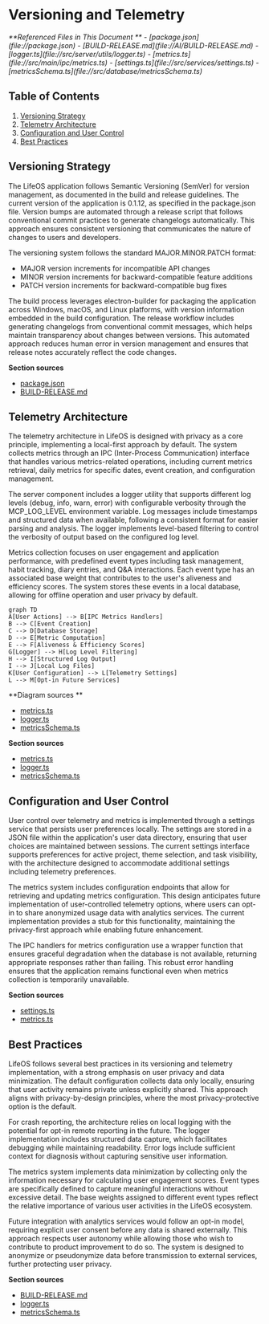 # Versioning and Telemetry

<cite>
**Referenced Files in This Document **   
- [package.json](file://package.json)
- [BUILD-RELEASE.md](file://AI/BUILD-RELEASE.md)
- [logger.ts](file://src/server/utils/logger.ts)
- [metrics.ts](file://src/main/ipc/metrics.ts)
- [settings.ts](file://src/services/settings.ts)
- [metricsSchema.ts](file://src/database/metricsSchema.ts)
</cite>

## Table of Contents
1. [Versioning Strategy](#versioning-strategy)
2. [Telemetry Architecture](#telemetry-architecture)
3. [Configuration and User Control](#configuration-and-user-control)
4. [Best Practices](#best-practices)

## Versioning Strategy

The LifeOS application follows Semantic Versioning (SemVer) for version management, as documented in the build and release guidelines. The current version of the application is 0.1.12, as specified in the package.json file. Version bumps are automated through a release script that follows conventional commit practices to generate changelogs automatically. This approach ensures consistent versioning that communicates the nature of changes to users and developers.

The versioning system follows the standard MAJOR.MINOR.PATCH format:
- MAJOR version increments for incompatible API changes
- MINOR version increments for backward-compatible feature additions
- PATCH version increments for backward-compatible bug fixes

The build process leverages electron-builder for packaging the application across Windows, macOS, and Linux platforms, with version information embedded in the build configuration. The release workflow includes generating changelogs from conventional commit messages, which helps maintain transparency about changes between versions. This automated approach reduces human error in version management and ensures that release notes accurately reflect the code changes.

**Section sources**
- [package.json](file://package.json#L2)
- [BUILD-RELEASE.md](file://AI/BUILD-RELEASE.md#L14)

## Telemetry Architecture

The telemetry architecture in LifeOS is designed with privacy as a core principle, implementing a local-first approach by default. The system collects metrics through an IPC (Inter-Process Communication) interface that handles various metrics-related operations, including current metrics retrieval, daily metrics for specific dates, event creation, and configuration management.

The server component includes a logger utility that supports different log levels (debug, info, warn, error) with configurable verbosity through the MCP_LOG_LEVEL environment variable. Log messages include timestamps and structured data when available, following a consistent format for easier parsing and analysis. The logger implements level-based filtering to control the verbosity of output based on the configured log level.

Metrics collection focuses on user engagement and application performance, with predefined event types including task management, habit tracking, diary entries, and Q&A interactions. Each event type has an associated base weight that contributes to the user's aliveness and efficiency scores. The system stores these events in a local database, allowing for offline operation and user privacy by default.

```mermaid
graph TD
A[User Actions] --> B[IPC Metrics Handlers]
B --> C[Event Creation]
C --> D[Database Storage]
D --> E[Metric Computation]
E --> F[Aliveness & Efficiency Scores]
G[Logger] --> H[Log Level Filtering]
H --> I[Structured Log Output]
I --> J[Local Log Files]
K[User Configuration] --> L[Telemetry Settings]
L --> M[Opt-in Future Services]
```

**Diagram sources **
- [metrics.ts](file://src/main/ipc/metrics.ts#L10)
- [logger.ts](file://src/server/utils/logger.ts#L1)
- [metricsSchema.ts](file://src/database/metricsSchema.ts#L71)

**Section sources**
- [metrics.ts](file://src/main/ipc/metrics.ts#L10)
- [logger.ts](file://src/server/utils/logger.ts#L1)
- [metricsSchema.ts](file://src/database/metricsSchema.ts#L71)

## Configuration and User Control

User control over telemetry and metrics is implemented through a settings service that persists user preferences locally. The settings are stored in a JSON file within the application's user data directory, ensuring that user choices are maintained between sessions. The current settings interface supports preferences for active project, theme selection, and task visibility, with the architecture designed to accommodate additional settings including telemetry preferences.

The metrics system includes configuration endpoints that allow for retrieving and updating metrics configuration. This design anticipates future implementation of user-controlled telemetry options, where users can opt-in to share anonymized usage data with analytics services. The current implementation provides a stub for this functionality, maintaining the privacy-first approach while enabling future enhancement.

The IPC handlers for metrics configuration use a wrapper function that ensures graceful degradation when the database is not available, returning appropriate responses rather than failing. This robust error handling ensures that the application remains functional even when metrics collection is temporarily unavailable.

**Section sources**
- [settings.ts](file://src/services/settings.ts#L1)
- [metrics.ts](file://src/main/ipc/metrics.ts#L105)

## Best Practices

LifeOS follows several best practices in its versioning and telemetry implementation, with a strong emphasis on user privacy and data minimization. The default configuration collects data only locally, ensuring that user activity remains private unless explicitly shared. This approach aligns with privacy-by-design principles, where the most privacy-protective option is the default.

For crash reporting, the architecture relies on local logging with the potential for opt-in remote reporting in the future. The logger implementation includes structured data capture, which facilitates debugging while maintaining readability. Error logs include sufficient context for diagnosis without capturing sensitive user information.

The metrics system implements data minimization by collecting only the information necessary for calculating user engagement scores. Event types are specifically defined to capture meaningful interactions without excessive detail. The base weights assigned to different event types reflect the relative importance of various user activities in the LifeOS ecosystem.

Future integration with analytics services would follow an opt-in model, requiring explicit user consent before any data is shared externally. This approach respects user autonomy while allowing those who wish to contribute to product improvement to do so. The system is designed to anonymize or pseudonymize data before transmission to external services, further protecting user privacy.

**Section sources**
- [BUILD-RELEASE.md](file://AI/BUILD-RELEASE.md#L16)
- [logger.ts](file://src/server/utils/logger.ts#L1)
- [metricsSchema.ts](file://src/database/metricsSchema.ts#L71)